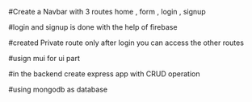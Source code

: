 


#Create a Navbar with 3 routes home , form , login , signup

#login and signup is done with the help of firebase

#created Private route only after login you can access the other routes

#usign mui for ui part 



#in the backend create express app with CRUD operation 

#using mongodb as database


